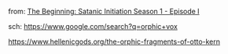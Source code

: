 from: [The Beginning: Satanic Initiation Season 1 - Episode I](https://youtu.be/x65BE_Xmk3A)

sch: https://www.google.com/search?q=orphic+vox

https://www.hellenicgods.org/the-orphic-fragments-of-otto-kern

